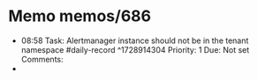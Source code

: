 # Memo memos/686
- 08:58 Task: Alertmanager instance should not be in the tenant namespace #daily-record ^1728914304
Priority: 1
Due: Not set
Comments:
-